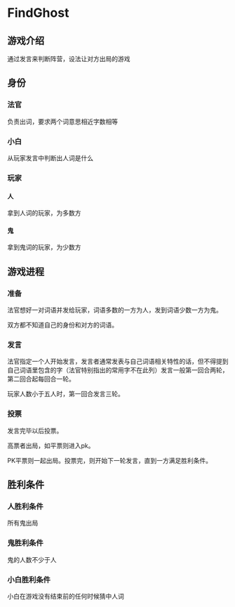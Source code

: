 # FindGhost

## 游戏介绍
通过发言来判断阵营，设法让对方出局的游戏

## 身份
### 法官
负责出词，要求两个词意思相近字数相等
### 小白
从玩家发言中判断出人词是什么
### 玩家
#### 人
拿到人词的玩家，为多数方
#### 鬼
拿到鬼词的玩家，为少数方
## 游戏进程
### 准备
法官想好一对词语并发给玩家，词语多数的一方为人，发到词语少数一方为鬼。

双方都不知道自己的身份和对方的词语。
### 发言
法官指定一个人开始发言，发言者通常发表与自己词语相关特性的话，但不得提到自己词语里包含的字（法官特别指出的常用字不在此列）发言一般第一回合两轮，第二回合起每回合一轮。

玩家人数小于五人时，第一回合发言三轮。
### 投票
发言完毕以后投票。

高票者出局，如平票则进入pk。

PK平票则一起出局。投票完，则开始下一轮发言，直到一方满足胜利条件。

## 胜利条件
### 人胜利条件
所有鬼出局
### 鬼胜利条件
鬼的人数不少于人
### 小白胜利条件
小白在游戏没有结束前的任何时候猜中人词
